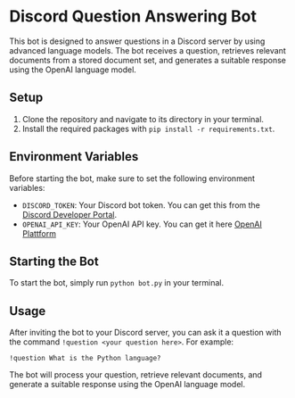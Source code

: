# Discord Question Answering Bot

This bot is designed to answer questions in a Discord server by using advanced language models. The bot receives a question, retrieves relevant documents from a stored document set, and generates a suitable response using the OpenAI language model.

## Setup

1. Clone the repository and navigate to its directory in your terminal.
2. Install the required packages with `pip install -r requirements.txt`.

## Environment Variables

Before starting the bot, make sure to set the following environment variables:

- `DISCORD_TOKEN`: Your Discord bot token. You can get this from the [Discord Developer Portal](https://discord.com/developers/applications).
- `OPENAI_API_KEY`: Your OpenAI API key. You can get it here [OpenAI Plattform](https://platform.openai.com/account/api-keys)

## Starting the Bot

To start the bot, simply run `python bot.py` in your terminal.

## Usage

After inviting the bot to your Discord server, you can ask it a question with the command `!question <your question here>`. For example:

```
!question What is the Python language?
```

The bot will process your question, retrieve relevant documents, and generate a suitable response using the OpenAI language model.
